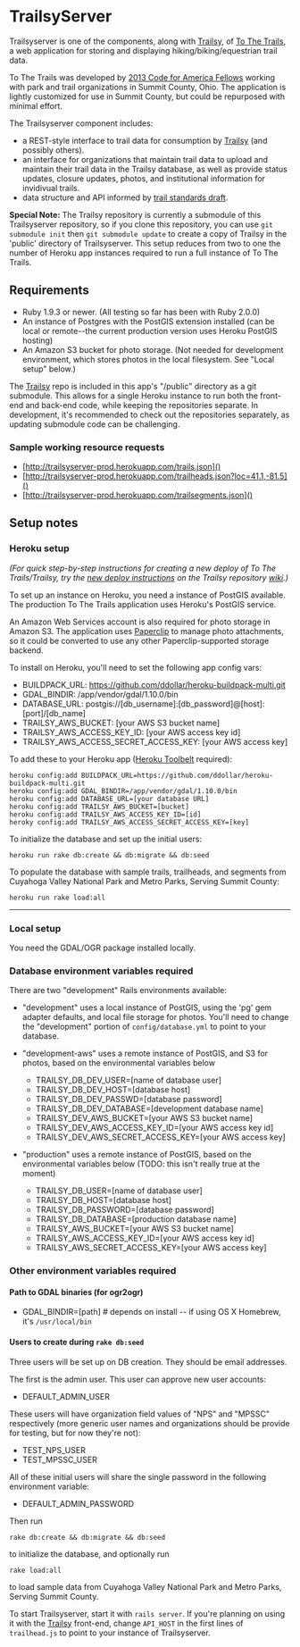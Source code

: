 # TrailsyServer

Trailsyserver is one of the components, along with [Trailsy](http://www.github.com/danavery/trailsy), of [To The Trails](http://tothetrails.com), a web application for storing and displaying hiking/biking/equestrian trail data.

To The Trails was developed by [2013 Code for America Fellows](http://www.codeforamerica.org/cities/summitcounty/) working with park and trail organizations in Summit County, Ohio.  The application is lightly customized for use in Summit County, but could be repurposed with minimal effort.

The Trailsyserver component includes:

  - a REST-style interface to trail data for consumption by [Trailsy](http://www.github.com/danavery/trailsy) (and possibly others). 
  - an interface for organizations that maintain trail data to upload and maintain their trail data in the Trailsy database, as well as provide status updates, closure updates, photos, and institutional information for invidivual trails.
  - data structure and API informed by [trail standards draft](https://docs.google.com/document/d/1frt5HkKTdqEaNEnfk2Dq9IYxctvPjVnoU_F33Px2zSQ).
 
**Special Note:** The Trailsy repository is currently a submodule of this Trailsyserver repository, so if you clone this repository, you can use `git submodule init` then `git submodule update` to create a copy of Trailsy in the 'public' directory of Trailsyserver. This setup reduces from two to one the number of Heroku app instances required to run a full instance of To The Trails.

## Requirements

  - Ruby 1.9.3 or newer. (All testing so far has been with Ruby 2.0.0)
  - An instance of Postgres with the PostGIS extension installed (can be local or remote--the current production version uses Heroku PostGIS hosting)
  - An Amazon S3 bucket for photo storage. (Not needed for development environment, which stores photos in the local filesystem. See "Local setup" below.)

The [Trailsy](http://www.github.com/danavery/trailsy) repo is included in this app's "/public" directory as a git submodule. This allows for a single Heroku instance to run both the front-end and back-end code, while keeping the repositories separate. In development, it's recommended to check out the repositories separately, as updating submodule code can be challenging.

### Sample working resource requests
  - [http://trailsyserver-prod.herokuapp.com/trails.json]()
  - [http://trailsyserver-prod.herokuapp.com/trailheads.json?loc=41.1,-81.5]()
  - [http://trailsyserver-prod.herokuapp.com/trailsegments.json]()

## Setup notes

### Heroku setup

*(For quick step-by-step instructions for creating a new deploy of To The Trails/Trailsy, try the [new deploy instructions](https://github.com/codeforamerica/trailsy/wiki/Deploying-a-New-Instance) on the Trailsy repository [wiki](https://github.com/danavery/trailsy/wiki).)*

To set up an instance on Heroku, you need a instance of PostGIS available. The production To The Trails application uses Heroku's PostGIS service.

An Amazon Web Services account is also required for photo storage in Amazon S3. The application uses [Paperclip](https://github.com/thoughtbot/paperclip) to manage photo attachments, so it could be converted to use any other Paperclip-supported storage backend.

To install on Heroku, you'll need to set the following app config vars:

 - BUILDPACK_URL:                         https://github.com/ddollar/heroku-buildpack-multi.git
 - GDAL_BINDIR:                           /app/vendor/gdal/1.10.0/bin
 - DATABASE_URL:                          postgis://[db_username]:[db_password]@[host]:[port]/[db_name]
 - TRAILSY_AWS_BUCKET:                    [your AWS S3 bucket name]
 - TRAILSY_AWS_ACCESS_KEY_ID:             [your AWS access key id]
 - TRAILSY_AWS_ACCESS_SECRET_ACCESS_KEY:  [your AWS access key]

To add these to your Heroku app ([Heroku Toolbelt](https://toolbelt.heroku.com/) required):

    heroku config:add BUILDPACK_URL=https://github.com/ddollar/heroku-buildpack-multi.git
    heroku config:add GDAL_BINDIR=/app/vendor/gdal/1.10.0/bin
    heroku config:add DATABASE_URL=[your database URL]
    heroku config:add TRAILSY_AWS_BUCKET=[bucket] 
    heroku config:add TRAILSY_AWS_ACCESS_KEY_ID=[id] 
    heroky config:add TRAILSY_AWS_ACCESS_SECRET_ACCESS_KEY=[key]

To initialize the database and set up the initial users:

    heroku run rake db:create && db:migrate && db:seed

To populate the database with sample trails, trailheads, and segments from Cuyahoga Valley National Park and Metro Parks, Serving Summit County:

    heroku run rake load:all

---

### Local setup

You need the GDAL/OGR package installed locally.

### Database environment variables required

There are two "development" Rails environments available: 

 - "development" uses a local instance of PostGIS, using the 'pg' gem adapter defaults, and local file storage for photos. You'll need to change the "development" portion of `config/database.yml` to point to your database.

 - "development-aws" uses a remote instance of PostGIS, and S3 for photos, based on the environmental variables below

    - TRAILSY_DB_DEV_USER=[name of database user]
    - TRAILSY_DB_DEV_HOST=[database host]
    - TRAILSY_DB_DEV_PASSWD=[database password]
    - TRAILSY_DB_DEV_DATABASE=[development database name]
    - TRAILSY_DEV_AWS_BUCKET=[your AWS S3 bucket name]
    - TRAILSY_DEV_AWS_ACCESS_KEY_ID=[your AWS access key id]
    - TRAILSY_DEV_AWS_SECRET_ACCESS_KEY=[your AWS access key]

 - "production" uses a remote instance of PostGIS, based on the environmental variables below (TODO: this isn't really true at the moment)

    - TRAILSY_DB_USER=[name of database user]
    - TRAILSY_DB_HOST=[database host]
    - TRAILSY_DB_PASSWORD=[database password]
    - TRAILSY_DB_DATABASE=[production database name]
    - TRAILSY_AWS_BUCKET=[your AWS S3 bucket name]
    - TRAILSY_AWS_ACCESS_KEY_ID=[your AWS access key id]
    - TRAILSY_AWS_SECRET_ACCESS_KEY=[your AWS access key]

### Other environment variables required

#### Path to GDAL binaries (for ogr2ogr)
 - GDAL_BINDIR=[path]  # depends on install -- if using OS X Homebrew, it's `/usr/local/bin`

#### Users to create during `rake db:seed`
Three users will be set up on DB creation. They should be email addresses. 

The first is the admin user. This user can approve new user accounts:

 - DEFAULT_ADMIN_USER

These users will have organization field values of "NPS" and "MPSSC" respectively (more generic user names and organizations should be provide for testing, but for now they're not):

 - TEST_NPS_USER
 - TEST_MPSSC_USER

All of these initial users will share the single password in the following environment variable:

 - DEFAULT_ADMIN_PASSWORD

Then run 

    rake db:create && db:migrate && db:seed

to initialize the database, and optionally run

    rake load:all

to load sample data from Cuyahoga Valley National Park and Metro Parks, Serving Summit County.

To start Trailsyserver, start it with `rails server`. If you're planning on using it with the [Trailsy](http://www.github.com/danavery/trailsy) front-end, change `API_HOST` in the first lines of `trailhead.js` to point to your instance of Trailsyserver. 
